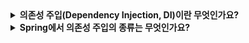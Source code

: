 <details>
  <summary><strong>의존성 주입(Dependency Injection, DI)이란 무엇인가요?</strong></summary>

  의존성 주입(DI)은 객체의 종속성을 객체 자신이 아닌 외부 엔티티(일반적으로 프레임워크)가 주입하는 기술입니다.  
  이를 통해 느슨한 결합 코드를 작성할 수 있으며 테스트 용이성을 높일 수 있습니다.
</details>

<details>
  <summary><strong>Spring에서 의존성 주입의 종류는 무엇인가요?</strong></summary>

  1. **필드 주입:**
      - `@Autowired`를 사용하여 클래스의 필드에 의존성을 주입하는 방식 
      - 테스트 시 Mock 객체를 주입하거나 디버깅이 어려워 권장되지 않습니다.

  2. **생성자 주입:**
      - 객체가 생성될 때 모든 의존성이 주입되므로 불변성을 보장
      - 생성자 호출 시점에 딱 1번만 호출되는 것을 보장
      - final 키워드를 통해 불변하게 설계 가능

  3. **세터 주입:**
      - setter를 public으로 구현하기 때문에 관계를 주입받는 객체의 변경 가능성이 생김
      - 객체가 불완전한 상태로 존재할 위험이 있음
</details>
